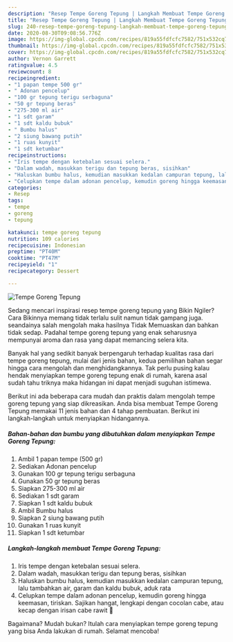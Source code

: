 ```yaml
---
description: "Resep Tempe Goreng Tepung | Langkah Membuat Tempe Goreng Tepung Yang Bikin Ngiler"
title: "Resep Tempe Goreng Tepung | Langkah Membuat Tempe Goreng Tepung Yang Bikin Ngiler"
slug: 240-resep-tempe-goreng-tepung-langkah-membuat-tempe-goreng-tepung-yang-bikin-ngiler
date: 2020-08-30T09:08:56.776Z
image: https://img-global.cpcdn.com/recipes/819a55fdfcfc7582/751x532cq70/tempe-goreng-tepung-foto-resep-utama.jpg
thumbnail: https://img-global.cpcdn.com/recipes/819a55fdfcfc7582/751x532cq70/tempe-goreng-tepung-foto-resep-utama.jpg
cover: https://img-global.cpcdn.com/recipes/819a55fdfcfc7582/751x532cq70/tempe-goreng-tepung-foto-resep-utama.jpg
author: Vernon Garrett
ratingvalue: 4.5
reviewcount: 8
recipeingredient:
- "1 papan tempe 500 gr"
- " Adonan pencelup"
- "100 gr tepung terigu serbaguna"
- "50 gr tepung beras"
- "275-300 ml air"
- "1 sdt garam"
- "1 sdt kaldu bubuk"
- " Bumbu halus"
- "2 siung bawang putih"
- "1 ruas kunyit"
- "1 sdt ketumbar"
recipeinstructions:
- "Iris tempe dengan ketebalan sesuai selera."
- "Dalam wadah, masukkan terigu dan tepung beras, sisihkan"
- "Haluskan bumbu halus, kemudian masukkan kedalan campuran tepung, lalu tambahkan air, garam dan kaldu bubuk, aduk rata"
- "Celupkan tempe dalam adonan pencelup, kemudin goreng hingga keemasan, tiriskan. Sajikan hangat, lengkapi dengan cocolan cabe, atau kecap dengan irisan cabe rawit 🥰"
categories:
- Resep
tags:
- tempe
- goreng
- tepung

katakunci: tempe goreng tepung 
nutrition: 109 calories
recipecuisine: Indonesian
preptime: "PT40M"
cooktime: "PT47M"
recipeyield: "1"
recipecategory: Dessert

---
```



![Tempe Goreng Tepung](https://img-global.cpcdn.com/recipes/819a55fdfcfc7582/751x532cq70/tempe-goreng-tepung-foto-resep-utama.jpg)

Sedang mencari inspirasi resep tempe goreng tepung yang Bikin Ngiler? Cara Bikinnya memang tidak terlalu sulit namun tidak gampang juga. seandainya salah mengolah maka hasilnya Tidak Memuaskan dan bahkan tidak sedap. Padahal tempe goreng tepung yang enak seharusnya mempunyai aroma dan rasa yang dapat memancing selera kita.



Banyak hal yang sedikit banyak berpengaruh terhadap kualitas rasa dari tempe goreng tepung, mulai dari jenis bahan, kedua pemilihan bahan segar hingga cara mengolah dan menghidangkannya. Tak perlu pusing kalau hendak menyiapkan tempe goreng tepung enak di rumah, karena asal sudah tahu triknya maka hidangan ini dapat menjadi suguhan istimewa.


Berikut ini ada beberapa cara mudah dan praktis dalam mengolah tempe goreng tepung yang siap dikreasikan. Anda bisa membuat Tempe Goreng Tepung memakai 11 jenis bahan dan 4 tahap pembuatan. Berikut ini langkah-langkah untuk menyiapkan hidangannya.

<!--inarticleads1-->

##### Bahan-bahan dan bumbu yang dibutuhkan dalam menyiapkan Tempe Goreng Tepung:

1. Ambil 1 papan tempe (500 gr)
1. Sediakan  Adonan pencelup
1. Gunakan 100 gr tepung terigu serbaguna
1. Gunakan 50 gr tepung beras
1. Siapkan 275-300 ml air
1. Sediakan 1 sdt garam
1. Siapkan 1 sdt kaldu bubuk
1. Ambil  Bumbu halus
1. Siapkan 2 siung bawang putih
1. Gunakan 1 ruas kunyit
1. Siapkan 1 sdt ketumbar




<!--inarticleads2-->

##### Langkah-langkah membuat Tempe Goreng Tepung:

1. Iris tempe dengan ketebalan sesuai selera.
1. Dalam wadah, masukkan terigu dan tepung beras, sisihkan
1. Haluskan bumbu halus, kemudian masukkan kedalan campuran tepung, lalu tambahkan air, garam dan kaldu bubuk, aduk rata
1. Celupkan tempe dalam adonan pencelup, kemudin goreng hingga keemasan, tiriskan. Sajikan hangat, lengkapi dengan cocolan cabe, atau kecap dengan irisan cabe rawit 🥰




Bagaimana? Mudah bukan? Itulah cara menyiapkan tempe goreng tepung yang bisa Anda lakukan di rumah. Selamat mencoba!
